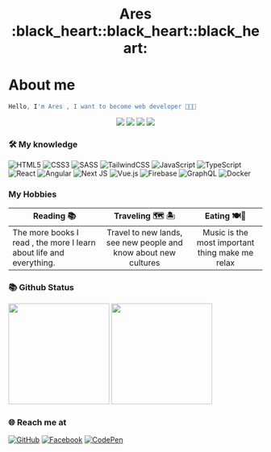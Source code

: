 <h1 align="center">
   Ares :black_heart::black_heart::black_heart:
</h1>

# About me

```javascript
Hello, I'm Ares , I want to become web developer 🖤🖤🖤
```

<p align="center">
  <img src="https://komarev.com/ghpvc/?username=phutran1210dev">
  <img src="https://shields.io/github/stars/phutran1210dev">
  <img src="https://img.shields.io/github/followers/phutran1210dev">
  <img src="https://img.shields.io/static/v1?label=%F0%9F%8C%9F&message=Love%20coding&style=style=flat&color=red">
</p>

### 🛠 My knowledge

![HTML5](https://img.shields.io/badge/html5-%23E34F26.svg?style=flat-square&logo=html5&logoColor=white)
![CSS3](https://img.shields.io/badge/css3-%231572B6.svg?style=flat-square&logo=css3&logoColor=white)
![SASS](https://img.shields.io/badge/SASS-hotpink.svg?style=flat-square&logo=SASS&logoColor=white)
![TailwindCSS](https://img.shields.io/badge/tailwindcss-%2338B2AC.svg?style=flat-square&logo=tailwind-css&logoColor=white)
![JavaScript](https://img.shields.io/badge/javascript-%23323330.svg?style=flat-square&logo=javascript&logoColor=%23F7DF1E)
![TypeScript](https://img.shields.io/badge/typescript-%23007ACC.svg?style=flat-square&logo=typescript&logoColor=white)
![React](https://img.shields.io/badge/react-%2320232a.svg?style=flat-square&logo=react&logoColor=%2361DAFB)
![Angular](https://img.shields.io/badge/Angular-DD0031.svg?style=flat-square&logo=angular&logoColor=white)
![Next JS](https://img.shields.io/badge/Nextjs-black?style=flat-square&logo=next.js&logoColor=white)
![Vue.js](https://img.shields.io/badge/vuejs-%2335495e.svg?style=flat-square&logo=vuedotjs&logoColor=%234FC08D)
![Firebase](https://img.shields.io/badge/firebase-%23039BE5.svg?style=flat-square&logo=firebase)
![GraphQL](https://img.shields.io/badge/-GraphQL-E10098?style=flat-square&logo=graphql&logoColor=white)
![Docker](https://img.shields.io/badge/docker-%230db7ed.svg?style=flat-square&logo=docker&logoColor=white)


### My Hobbies

| Reading :books: | Traveling :world_map: :desert_island: | Eating :plate_with_cutlery::chopsticks:|
| --------------- | :-----------------------------------: | :------------------------------------: |
| The more books I read , the more I learn about life and everything. | Travel to new lands, see new people and know about new cultures | Music is the most important thing make me relax | :honey_pot: :crab: 	:lobster: :green_salad: :hotdog: :hamburger:	:meat_on_bone: :poultry_leg: |

### 📚 Github Status

<p>
  <img src="https://github-readme-stats.vercel.app/api/top-langs/?username=phutran1210dev&layout=compact&theme=tokyonight&langs_count=6" height="200">
  <img src="https://github-readme-stats.vercel.app/api?username=phutran1210dev&show_icons=true&theme=tokyonight" height="200">
</p>


### 🌐️ Reach me at
[![GitHub](https://img.shields.io/badge/github-%23121011.svg?style=for-the-badge&logo=github&logoColor=white)](https://github.com/phutran1210dev)
[![Facebook](https://img.shields.io/badge/Facebook-%231877F2.svg?style=for-the-badge&logo=Facebook&logoColor=white)](https://www.facebook.com/tranphu1210/)
[![CodePen](https://img.shields.io/badge/CodePen-white?style=for-the-badge&logo=codepen&logoColor=black)](https://codepen.io/phutran1210dev)
